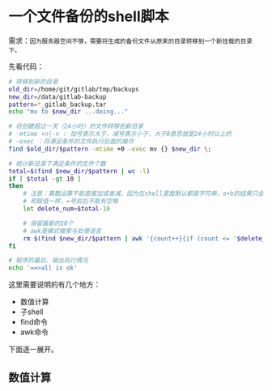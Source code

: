 # 一个文件备份的shell脚本

需求：`因为服务器空间不够，需要将生成的备份文件从原来的目录转移到一个新挂载的目录下。`

先看代码：

```sh 
# 转移到新的目录
old_dir=/home/git/gitlab/tmp/backups
new_dir=/data/gitlab-backup
pattern=*_gitlab_backup.tar
echo "mv to $new_dir ...doing..."

# 将创建超过一天（24小时）的文件转移到新目录
# -mtime +n|-n : 加号表示大于，减号表示小于，大于0意思就是24小时以上的
# -exec ：将满足条件的文件执行后面的操作
find $old_dir/$pattern -mtime +0 -exec mv {} $new_dir \;

# 统计新目录下满足条件的文件个数
total=$(find $new_dir/$pattern | wc -l)
if [ $total -gt 10 ]
then
    # 注意：算数运算不能直接加或者减，因为在shell里面默认都是字符串，a+b的结果只会是字符串“a+b”
    # 和赋值一样，=号前后不能有空格
    let delete_num=$total-10

    # 保留最新的10个
    # awk是模式搜索与处理语言
    rm $(find $new_dir/$pattern | awk '{count++}{if (count <= '$delete_num') print $1}')
fi

# 程序的最后，输出执行情况
echo '==>all is ok'
```

这里需要说明的有几个地方：

- 数值计算
- 子shell 
- find命令 
- awk命令

下面逐一展开。

## 数值计算 





